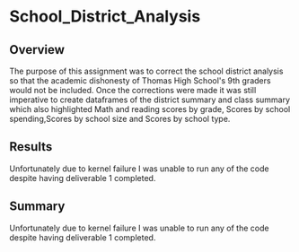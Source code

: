 # School_District_Analysis
## Overview
The purpose of this assignment was to correct the school district analysis so that the academic dishonesty of Thomas High School's 9th graders would not be included. Once the corrections were made it was still imperative to create dataframes of the district summary and class summary which also highlighted Math and reading scores by grade, Scores by school spending,Scores by school size and Scores by school type.
## Results
Unfortunately due to kernel failure I was unable to run any of the code despite having deliverable 1 completed.
## Summary
Unfortunately due to kernel failure I was unable to run any of the code despite having deliverable 1 completed.
